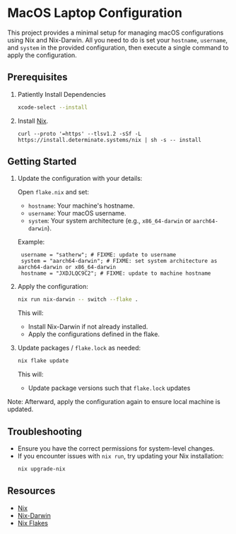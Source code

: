 # MacOS Laptop Configuration

This project provides a minimal setup for managing macOS configurations using Nix and Nix-Darwin. 
All you need to do is set your `hostname`, `username`, and `system` in the provided configuration, 
then execute a single command to apply the configuration.

## Prerequisites

1. Patiently Install Dependencies
   ```bash
   xcode-select --install
   ```

2. Install [Nix](https://nixos.org/download.html).

    ```
    curl --proto '=https' --tlsv1.2 -sSf -L https://install.determinate.systems/nix | sh -s -- install
    ```


## Getting Started

1. Update the configuration with your details:

   Open `flake.nix` and set:
    - `hostname`: Your machine's hostname.
    - `username`: Your macOS username.
    - `system`: Your system architecture (e.g., `x86_64-darwin` or `aarch64-darwin`).

   Example:
   ```
    username = "satherw"; # FIXME: update to username
    system = "aarch64-darwin"; # FIXME: set system architecture as aarch64-darwin or x86_64-darwin
    hostname = "JXDJLQC9C2"; # FIXME: update to machine hostname
   ```

2. Apply the configuration:
   ```bash
   nix run nix-darwin -- switch --flake .
   ```

   This will:
    - Install Nix-Darwin if not already installed.
    - Apply the configurations defined in the flake.

3. Update packages / `flake.lock` as needed:
   ```bash
   nix flake update
   ```

   This will:
   - Update package versions such that `flake.lock` updates

Note: Afterward, apply the configuration again to ensure local machine is updated.

## Troubleshooting

- Ensure you have the correct permissions for system-level changes.
- If you encounter issues with `nix run`, try updating your Nix installation:
  ```bash
  nix upgrade-nix
  ```

## Resources

- [Nix](https://nixos.org/)
- [Nix-Darwin](https://github.com/LnL7/nix-darwin)
- [Nix Flakes](https://nixos.wiki/wiki/Flakes)
